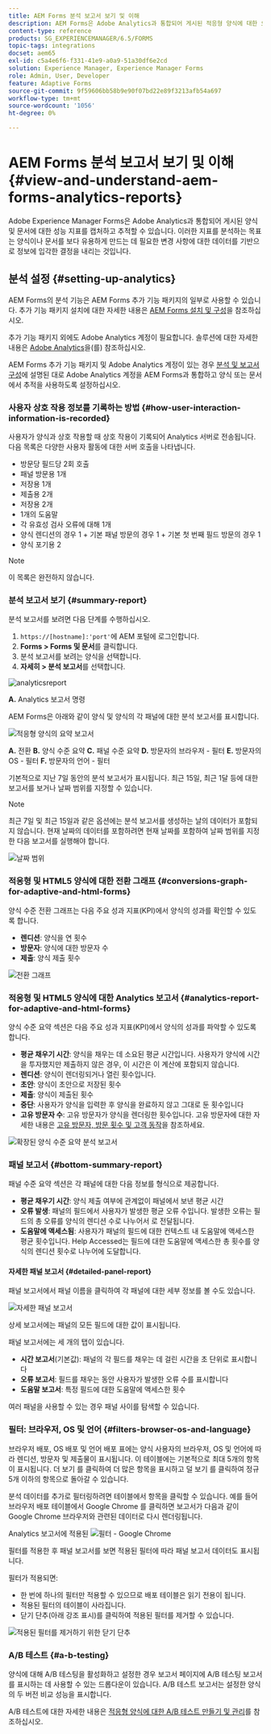```yaml
---
title: AEM Forms 분석 보고서 보기 및 이해
description: AEM Forms은 Adobe Analytics과 통합되어 게시된 적응형 양식에 대한 요약 및 세부 분석을 제공합니다.
content-type: reference
products: SG_EXPERIENCEMANAGER/6.5/FORMS
topic-tags: integrations
docset: aem65
exl-id: c5a4e6f6-f331-41e9-a0a9-51a30df6e2cd
solution: Experience Manager, Experience Manager Forms
role: Admin, User, Developer
feature: Adaptive Forms
source-git-commit: 9f59606bb58b9e90f07bd22e89f3213afb54a697
workflow-type: tm+mt
source-wordcount: '1056'
ht-degree: 0%

---
```


# AEM Forms 분석 보고서 보기 및 이해 {#view-and-understand-aem-forms-analytics-reports}

Adobe Experience Manager Forms은 Adobe Analytics과 통합되어 게시된 양식 및 문서에 대한 성능 지표를 캡처하고 추적할 수 있습니다. 이러한 지표를 분석하는 목표는 양식이나 문서를 보다 유용하게 만드는 데 필요한 변경 사항에 대한 데이터를 기반으로 정보에 입각한 결정을 내리는 것입니다.

## 분석 설정 {#setting-up-analytics}

AEM Forms의 분석 기능은 AEM Forms 추가 기능 패키지의 일부로 사용할 수 있습니다. 추가 기능 패키지 설치에 대한 자세한 내용은 [AEM Forms 설치 및 구성](../../forms/using/installing-configuring-aem-forms-osgi.md)을 참조하십시오.

추가 기능 패키지 외에도 Adobe Analytics 계정이 필요합니다. 솔루션에 대한 자세한 내용은 [Adobe Analytics](https://www.adobe.com/solutions/digital-analytics.html)을(를) 참조하십시오.

AEM Forms 추가 기능 패키지 및 Adobe Analytics 계정이 있는 경우 [분석 및 보고서 구성](../../forms/using/configure-analytics-forms-documents.md)에 설명된 대로 Adobe Analytics 계정을 AEM Forms과 통합하고 양식 또는 문서에서 추적을 사용하도록 설정하십시오.

### 사용자 상호 작용 정보를 기록하는 방법 {#how-user-interaction-information-is-recorded}

사용자가 양식과 상호 작용할 때 상호 작용이 기록되어 Analytics 서버로 전송됩니다. 다음 목록은 다양한 사용자 활동에 대한 서버 호출을 나타냅니다.

* 방문당 필드당 2회 호출
* 패널 방문용 1개
* 저장용 1개
* 제출용 2개
* 저장용 2개
* 1개의 도움말
* 각 유효성 검사 오류에 대해 1개
* 양식 렌디션의 경우 1 + 기본 패널 방문의 경우 1 + 기본 첫 번째 필드 방문의 경우 1
* 양식 포기용 2

>[!NOTE]
>
>이 목록은 완전하지 않습니다.

### 분석 보고서 보기 {#summary-report}

분석 보고서를 보려면 다음 단계를 수행하십시오.

1. `https://[hostname]:'port'`에 AEM 포털에 로그인합니다.
1. **Forms > Forms 및 문서**&#x200B;를 클릭합니다.
1. 분석 보고서를 보려는 양식을 선택합니다.
1. **자세히 > 분석 보고서**&#x200B;를 선택합니다.

![analyticsreport](assets/analyticsreport.png)

**A.** Analytics 보고서 명령

AEM Forms은 아래와 같이 양식 및 양식의 각 패널에 대한 분석 보고서를 표시합니다.

![적응형 양식의 요약 보고서](assets/analyticsdashboard_callout.png)

**A.** 전환 **B.** 양식 수준 요약 **C.** 패널 수준 요약 **D.** 방문자의 브라우저 - 필터 **E.** 방문자의 OS - 필터 **F.** 방문자의 언어 - 필터

기본적으로 지난 7일 동안의 분석 보고서가 표시됩니다. 최근 15일, 최근 1달 등에 대한 보고서를 보거나 날짜 범위를 지정할 수 있습니다.

>[!NOTE]
>
>최근 7일 및 최근 15일과 같은 옵션에는 분석 보고서를 생성하는 날의 데이터가 포함되지 않습니다. 현재 날짜의 데이터를 포함하려면 현재 날짜를 포함하여 날짜 범위를 지정한 다음 보고서를 실행해야 합니다.

![날짜 범위](assets/date-range.png)

### 적응형 및 HTML5 양식에 대한 전환 그래프 {#conversions-graph-for-adaptive-and-html-forms}

양식 수준 전환 그래프는 다음 주요 성과 지표(KPI)에서 양식의 성과를 확인할 수 있도록 합니다.

* **렌디션**: 양식을 연 횟수
* **방문자**: 양식에 대한 방문자 수
* **제출**: 양식 제출 횟수

![전환 그래프](assets/conversion-graph.png)

### 적응형 및 HTML5 양식에 대한 Analytics 보고서 {#analytics-report-for-adaptive-and-html-forms}

양식 수준 요약 섹션은 다음 주요 성과 지표(KPI)에서 양식의 성과를 파악할 수 있도록 합니다.

* **평균 채우기 시간**: 양식을 채우는 데 소요된 평균 시간입니다. 사용자가 양식에 시간을 투자했지만 제출하지 않은 경우, 이 시간은 이 계산에 포함되지 않습니다.
* **렌디션**: 양식이 렌더링되거나 열린 횟수입니다.
* **초안**: 양식이 초안으로 저장된 횟수
* **제출**: 양식이 제출된 횟수
* **중단**: 사용자가 양식을 입력한 후 양식을 완료하지 않고 그대로 둔 횟수입니다
* **고유 방문자 수**: 고유 방문자가 양식을 렌더링한 횟수입니다. 고유 방문자에 대한 자세한 내용은 [고유 방문자, 방문 횟수 및 고객 동작](https://helpx.adobe.com/kr/analytics/kb/unique-visitors-visitor-behavior.html)을 참조하세요.

![확장된 양식 수준 요약 분석 보고서](assets/analytics-report.png)

### 패널 보고서 {#bottom-summary-report}

패널 수준 요약 섹션은 각 패널에 대한 다음 정보를 형식으로 제공합니다.

* **평균 채우기 시간**: 양식 제출 여부에 관계없이 패널에서 보낸 평균 시간
* **오류 발생**: 패널의 필드에서 사용자가 발생한 평균 오류 수입니다. 발생한 오류는 필드의 총 오류를 양식의 렌디션 수로 나누어서 로 전달됩니다.
* **도움말에 액세스됨**: 사용자가 패널의 필드에 대한 컨텍스트 내 도움말에 액세스한 평균 횟수입니다. Help Accessed는 필드에 대한 도움말에 액세스한 총 횟수를 양식의 렌디션 횟수로 나누어에 도달합니다.

#### 자세한 패널 보고서 {#detailed-panel-report}

패널 보고서에서 패널 이름을 클릭하여 각 패널에 대한 세부 정보를 볼 수도 있습니다.

![자세한 패널 보고서](assets/panel-report-detailed.png)

상세 보고서에는 패널의 모든 필드에 대한 값이 표시됩니다.

패널 보고서에는 세 개의 탭이 있습니다.

* **시간 보고서**(기본값): 패널의 각 필드를 채우는 데 걸린 시간을 초 단위로 표시합니다
* **오류 보고서**: 필드를 채우는 동안 사용자가 발생한 오류 수를 표시합니다
* **도움말 보고서**: 특정 필드에 대한 도움말에 액세스한 횟수

여러 패널을 사용할 수 있는 경우 패널 사이를 탐색할 수 있습니다.

### 필터: 브라우저, OS 및 언어 {#filters-browser-os-and-language}

브라우저 배포, OS 배포 및 언어 배포 표에는 양식 사용자의 브라우저, OS 및 언어에 따라 렌디션, 방문자 및 제출물이 표시됩니다. 이 테이블에는 기본적으로 최대 5개의 항목이 표시됩니다. 더 보기 를 클릭하여 더 많은 항목을 표시하고 덜 보기 를 클릭하여 정규 5개 이하의 항목으로 돌아갈 수 있습니다.

분석 데이터를 추가로 필터링하려면 테이블에서 항목을 클릭할 수 있습니다. 예를 들어 브라우저 배포 테이블에서 Google Chrome 를 클릭하면 보고서가 다음과 같이 Google Chrome 브라우저와 관련된 데이터로 다시 렌더링됩니다.

Analytics 보고서에 적용된 ![필터 - Google Chrome ](assets/filter-1.png)

필터를 적용한 후 패널 보고서를 보면 적용된 필터에 따라 패널 보고서 데이터도 표시됩니다.

필터가 적용되면:

* 한 번에 하나의 필터만 적용할 수 있으므로 배포 테이블은 읽기 전용이 됩니다.
* 적용된 필터의 테이블이 사라집니다.
* 닫기 단추(아래 강조 표시)를 클릭하여 적용된 필터를 제거할 수 있습니다.

![적용된 필터를 제거하기 위한 닫기 단추](assets/close-filter.png)

### A/B 테스트 {#a-b-testing}

양식에 대해 A/B 테스팅을 활성화하고 설정한 경우 보고서 페이지에 A/B 테스팅 보고서를 표시하는 데 사용할 수 있는 드롭다운이 있습니다. A/B 테스트 보고서는 설정한 양식의 두 버전 비교 성능을 표시합니다.

A/B 테스트에 대한 자세한 내용은 [적응형 양식에 대한 A/B 테스트 만들기 및 관리](../../forms/using/ab-testing-adaptive-forms.md)를 참조하십시오.
